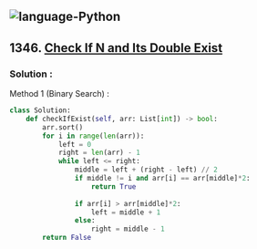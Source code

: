 ![language-Python](https://img.shields.io/badge/Python-ffd43b?style=for-the-badge&logo=PYTHON)
---

## 1346. [Check If N and Its Double Exist](https://leetcode.com/problems/check-if-n-and-its-double-exist)

### Solution :

Method 1 (Binary Search) :
```python
class Solution:
    def checkIfExist(self, arr: List[int]) -> bool:
        arr.sort()
        for i in range(len(arr)):
            left = 0
            right = len(arr) - 1
            while left <= right:
                middle = left + (right - left) // 2
                if middle != i and arr[i] == arr[middle]*2:
                    return True
                
                if arr[i] > arr[middle]*2:
                    left = middle + 1
                else:
                    right = middle - 1
        return False
```
